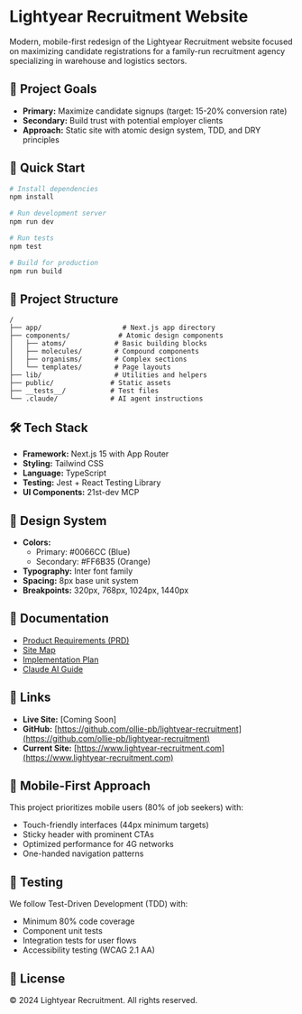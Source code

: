 # Lightyear Recruitment Website

Modern, mobile-first redesign of the Lightyear Recruitment website focused on maximizing candidate registrations for a family-run recruitment agency specializing in warehouse and logistics sectors.

## 🎯 Project Goals

- **Primary:** Maximize candidate signups (target: 15-20% conversion rate)
- **Secondary:** Build trust with potential employer clients
- **Approach:** Static site with atomic design system, TDD, and DRY principles

## 🚀 Quick Start

```bash
# Install dependencies
npm install

# Run development server
npm run dev

# Run tests
npm test

# Build for production
npm run build
```

## 📁 Project Structure

```
/
├── app/                    # Next.js app directory
├── components/            # Atomic design components
│   ├── atoms/            # Basic building blocks
│   ├── molecules/        # Compound components
│   ├── organisms/        # Complex sections
│   └── templates/        # Page layouts
├── lib/                  # Utilities and helpers
├── public/              # Static assets
├── __tests__/           # Test files
└── .claude/             # AI agent instructions
```

## 🛠 Tech Stack

- **Framework:** Next.js 15 with App Router
- **Styling:** Tailwind CSS
- **Language:** TypeScript
- **Testing:** Jest + React Testing Library
- **UI Components:** 21st-dev MCP

## 🎨 Design System

- **Colors:** 
  - Primary: #0066CC (Blue)
  - Secondary: #FF6B35 (Orange)
- **Typography:** Inter font family
- **Spacing:** 8px base unit system
- **Breakpoints:** 320px, 768px, 1024px, 1440px

## 📖 Documentation

- [Product Requirements (PRD)](./PRD.md)
- [Site Map](./SITEMAP.md)
- [Implementation Plan](./IMPLEMENTATION_PLAN.md)
- [Claude AI Guide](./CLAUDE.md)

## 🔗 Links

- **Live Site:** [Coming Soon]
- **GitHub:** [https://github.com/ollie-pb/lightyear-recruitment](https://github.com/ollie-pb/lightyear-recruitment)
- **Current Site:** [https://www.lightyear-recruitment.com](https://www.lightyear-recruitment.com)

## 📱 Mobile-First Approach

This project prioritizes mobile users (80% of job seekers) with:
- Touch-friendly interfaces (44px minimum targets)
- Sticky header with prominent CTAs
- Optimized performance for 4G networks
- One-handed navigation patterns

## 🧪 Testing

We follow Test-Driven Development (TDD) with:
- Minimum 80% code coverage
- Component unit tests
- Integration tests for user flows
- Accessibility testing (WCAG 2.1 AA)

## 📝 License

© 2024 Lightyear Recruitment. All rights reserved.